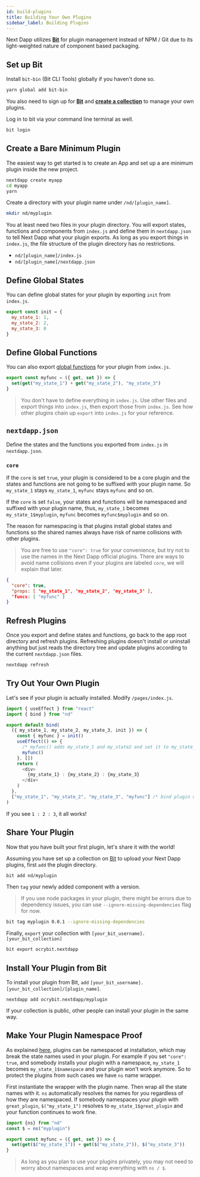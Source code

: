 ```yaml
---
id: build-plugins
title: Building Your Own Plugins
sidebar_label: Building Plugins
---
```


Next Dapp utilizes [**Bit**](https://bit.dev/) for plugin management instead of NPM / Git due to its light-weighted nature of component based packaging.

## Set up Bit

Install `bit-bin` (Bit CLI Tools) globally if you haven't done so.

```bash
yarn global add bit-bin
```

You also need to sign up for [**Bit**](https://bit.dev/) and [**create a collection**](https://bit.dev/~create-collection) to manage your own plugins. 

Log in to bit via your command line terminal as well.


```bash
bit login
```

## Create a Bare Minimum Plugin

The easiest way to get started is to create an App and set up a are minimum plugin inside the new project.

```bash
nextdapp create myapp
cd myapp
yarn
```

Create a directory with your plugin name under `/nd/[plugin_name]`.

```bash
mkdir nd/myplugin
```

You at least need two files in your plugin directory. You will export states, functions and components from `index.js` and define them in `nextdapp.json` to tell Next Dapp what your plugin exports. As long as you export things in `index.js`, the file structure of the plugin directory has no restrictions.

* `nd/[plugin_name]/index.js`
* `nd/[plugin_name]/nextdapp.json`


## Define Global States

You can define global states for your plugin by exporting `init` from `index.js`.

```javascript
export const init = {
  my_state_1: 1,
  my_state_2: 2,
  my_state_3: 0
}
```

## Define Global Functions

You can also export [global functions](/next-dapp/docs/global-functions) for your plugin from `index.js`.

```javascript
export const myfunc = ({ get, set }) => {
  set(get("my_state_1") + get("my_state_2"), "my_state_3")
}
```

> You don't have to define everything in `index.js`. Use other files and export things into `index.js`, then export those from `index.js`. See how other plugins chain up `export` into `index.js` for your reference.

## `nextdapp.json`

Define the states and the functions you exported from `index.js` in `nextdapp.json`.

### `core`

If the `core` is set `true`, your plugin is considered to be a core plugin and the states and functions are not going to be suffixed with your plugin name. So `my_state_1` stays `my_state_1`, `myfunc` stays `myfunc` and so on.

If the `core` is set `false`, your states and functions will be namespaced and suffixed with your plugin name, thus, `my_state_1` becomes `my_state_1$myplugin`, `myfunc` becomes `myfunc$myplugin` and so on.

The reason for namespacing is that plugins install global states and functions so the shared names always have risk of name collisions with other plugins.

> You are free to use `"core": true` for your convenience, but try not to use the names in the Next Dapp official plugins. There are ways to avoid name collisions even if your plugins are labeled `core`, we will explain that later.

```json
{
  "core": true,
  "props: [ "my_state_1", "my_state_2", "my_state_3" ],
  "funcs: [ "myfunc" ]
}
```

## Refresh Plugins

Once you export and define states and functions, go back to the app root directory and refresh plugins. Refreshing plugins doesn't install or uninstall anything but just reads the directory tree and update plugins according to the current `nextdapp.json` files.

```bash
nextdapp refresh
```

## Try Out Your Own Plugin

Let's see if your plugin is actually installed. Modify `/pages/index.js`.

```javascript
import { useEffect } from "react"
import { bind } from "nd"

export default bind(
  ({ my_state_1, my_state_2, my_state_3, init }) => {
    const { myfunc } = init()
    useEffect(() => {
	  /* myfunc() adds my_state_1 and my_state2 and set it to my_state_3 */
      myfunc() 
    }, [])
    return (
      <div>
        {my_state_1} : {my_state_2} : {my_state_3}
      </div>
    )
  },
  ["my_state_1", "my_state_2", "my_state_3", "myfunc"] /* bind plugin defined stuff */
)
```

If you see `1 : 2 : 3`, it all works!


## Share Your Plugin

Now that you have built your first plugin, let's share it with the world!

Assuming you have set up a collection on [Bit](https://bit.dev/~create-collection) to upload your Next Dapp plugins, first `add` the plugin directory.

```bash
bit add nd/myplugin
```

Then `tag` your newly added component with a version.

> If you use node packages in your plugin, there might be errors due to dependency issues, you can use `--ignore-missing-dependencies` flag for now.

```bash
bit tag myplugin 0.0.1 --ignore-missing-dependencies
```

Finally, `export` your collection with `[your_bit_username].[your_bit_collection]`

```bash
bit export ocrybit.nextdapp
```

## Install Your Plugin from Bit

To install your plugin from Bit, `add` `[your_bit_username].[your_bit_collection]/[plugin_name]`.

```
nextdapp add ocrybit.nextdapp/myplugin
```

If your collection is public, other people can install your plugin in the same way.


## Make Your Plugin Namespace Proof

As explained [here](/next-dapp/docs/nextdapp-cli#add-plugins), plugins can be namespaced at installation, which may break the state names used in your plugin. For example if you set `"core": true`, and somebody installs your plugin with a namespace, `my_state_1` becomes `my_state_1$namespace` and your plugin won't work anymore. So to protect the plugins from such cases we have `ns` name wrapper.

First instantiate the wrapper with the plugin name. Then wrap all the state names with it. `ns` automatically resolves the names for you regardless of how they are namespaced. If somebody namespaces your plugin with `great_plugin`, `$("my_state_1")` resolves to `my_state_1$great_plugin` and your function continues to work fine.

```javascript
import {ns} from "nd"
const $ = ns("myplugin")

export const myfunc = ({ get, set }) => {
  set(get($("my_state_1")) + get($("my_state_2")), $("my_state_3"))
}
```
> As long as you plan to use your plugins privately, you may not need to worry about namespaces and wrap everything with `ns / $`.
